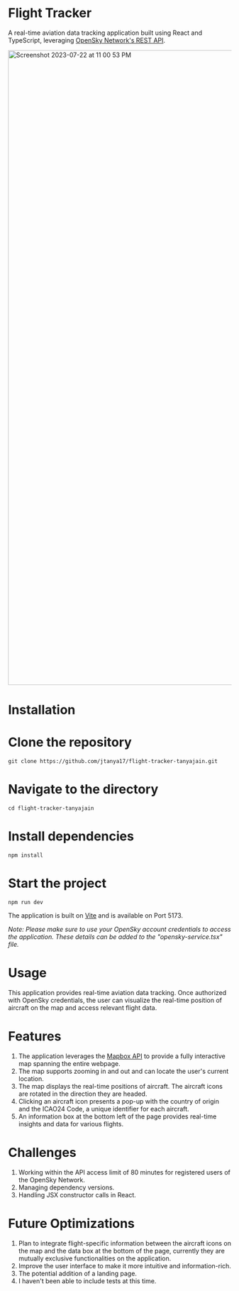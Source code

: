 # Flight Tracker

A real-time aviation data tracking application built using React and TypeScript, leveraging [OpenSky Network's REST API](https://openskynetwork.github.io/opensky-api/rest.html). 

<img width="1431" alt="Screenshot 2023-07-22 at 11 00 53 PM" src="https://github.com/jtanya17/flight-tracker-tanyajain/assets/72416398/6b3e5dc4-ee99-4038-8817-2bfc8d73d18c">

# Installation

# Clone the repository
```git clone https://github.com/jtanya17/flight-tracker-tanyajain.git```

# Navigate to the directory
```cd flight-tracker-tanyajain```

# Install dependencies
```npm install```

# Start the project
```npm run dev```

The application is built on [Vite](https://vitejs.dev/) and is available on Port 5173.

_Note: Please make sure to use your OpenSky account credentials to access the application. These details can be added to the "opensky-service.tsx" file._

# Usage
This application provides real-time aviation data tracking. Once authorized with OpenSky credentials, the user can visualize the real-time position of aircraft on the map and access relevant flight data.

# Features
1. The application leverages the [Mapbox API](https://docs.mapbox.com/mapbox-gl-js/guides/) to provide a fully interactive map spanning the entire webpage.
2. The map supports zooming in and out and can locate the user's current location.
3. The map displays the real-time positions of aircraft. The aircraft icons are rotated in the direction they are headed.
4. Clicking an aircraft icon presents a pop-up with the country of origin and the ICAO24 Code, a unique identifier for each aircraft.
5. An information box at the bottom left of the page provides real-time insights and data for various flights.

# Challenges
1. Working within the API access limit of 80 minutes for registered users of the OpenSky Network.
2. Managing dependency versions.
3. Handling JSX constructor calls in React.

# Future Optimizations
1. Plan to integrate flight-specific information between the aircraft icons on the map and the data box at the bottom of the page, currently they are mutually exclusive functionalities on the application.
2. Improve the user interface to make it more intuitive and information-rich.
3. The potential addition of a landing page.
4. I haven't been able to include tests at this time.
